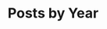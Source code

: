 ---
title: "Posts by Year"
permalink: /year-archive/
layout: posts
author_profile: true
description: Blog posts by year for JosephGuadagno.NET
---